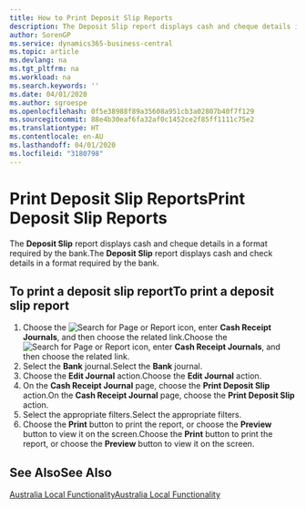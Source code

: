 ```yaml
---
title: How to Print Deposit Slip Reports
description: The Deposit Slip report displays cash and cheque details in a format required by the bank.
author: SorenGP
ms.service: dynamics365-business-central
ms.topic: article
ms.devlang: na
ms.tgt_pltfrm: na
ms.workload: na
ms.search.keywords: ''
ms.date: 04/01/2020
ms.author: sgroespe
ms.openlocfilehash: 0f5e38988f89a35608a951cb3a02807b40f7f129
ms.sourcegitcommit: 88e4b30eaf6fa32af0c1452ce2f85ff1111c75e2
ms.translationtype: HT
ms.contentlocale: en-AU
ms.lasthandoff: 04/01/2020
ms.locfileid: "3180798"
---
```

# <a name="print-deposit-slip-reports"></a><span data-ttu-id="61fd3-103">Print Deposit Slip Reports</span><span class="sxs-lookup"><span data-stu-id="61fd3-103">Print Deposit Slip Reports</span></span>
<span data-ttu-id="61fd3-104">The **Deposit Slip** report displays cash and cheque details in a format required by the bank.</span><span class="sxs-lookup"><span data-stu-id="61fd3-104">The **Deposit Slip** report displays cash and check details in a format required by the bank.</span></span>  

## <a name="to-print-a-deposit-slip-report"></a><span data-ttu-id="61fd3-105">To print a deposit slip report</span><span class="sxs-lookup"><span data-stu-id="61fd3-105">To print a deposit slip report</span></span>  

1.  <span data-ttu-id="61fd3-106">Choose the ![Search for Page or Report](../../media/ui-search/search_small.png "Search for Page or Report icon") icon, enter **Cash Receipt Journals**, and then choose the related link.</span><span class="sxs-lookup"><span data-stu-id="61fd3-106">Choose the ![Search for Page or Report](../../media/ui-search/search_small.png "Search for Page or Report icon") icon, enter **Cash Receipt Journals**, and then choose the related link.</span></span>  
2.  <span data-ttu-id="61fd3-107">Select the **Bank** journal.</span><span class="sxs-lookup"><span data-stu-id="61fd3-107">Select the **Bank** journal.</span></span>  
3.  <span data-ttu-id="61fd3-108">Choose the **Edit Journal** action.</span><span class="sxs-lookup"><span data-stu-id="61fd3-108">Choose the **Edit Journal** action.</span></span>  
4.  <span data-ttu-id="61fd3-109">On the **Cash Receipt Journal** page, choose the **Print Deposit Slip** action.</span><span class="sxs-lookup"><span data-stu-id="61fd3-109">On the **Cash Receipt Journal** page, choose the **Print Deposit Slip** action.</span></span>  
5.  <span data-ttu-id="61fd3-110">Select the appropriate filters.</span><span class="sxs-lookup"><span data-stu-id="61fd3-110">Select the appropriate filters.</span></span>  
6.  <span data-ttu-id="61fd3-111">Choose the **Print** button to print the report, or choose the **Preview** button to view it on the screen.</span><span class="sxs-lookup"><span data-stu-id="61fd3-111">Choose the **Print** button to print the report, or choose the **Preview** button to view it on the screen.</span></span>  

## <a name="see-also"></a><span data-ttu-id="61fd3-112">See Also</span><span class="sxs-lookup"><span data-stu-id="61fd3-112">See Also</span></span>  
 [<span data-ttu-id="61fd3-113">Australia Local Functionality</span><span class="sxs-lookup"><span data-stu-id="61fd3-113">Australia Local Functionality</span></span>](australia-local-functionality.md)
